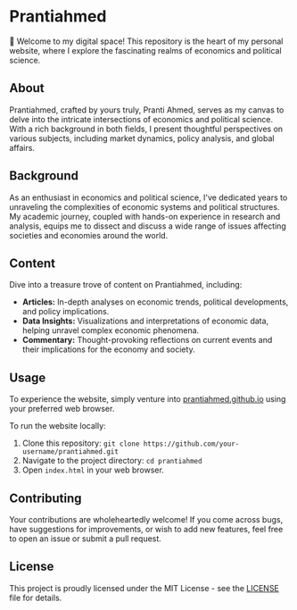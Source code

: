 # Prantiahmed

🌟 Welcome to my digital space! This repository is the heart of my personal website, where I explore the fascinating realms of economics and political science.

## About
Prantiahmed, crafted by yours truly, Pranti Ahmed, serves as my canvas to delve into the intricate intersections of economics and political science. With a rich background in both fields, I present thoughtful perspectives on various subjects, including market dynamics, policy analysis, and global affairs.

## Background
As an enthusiast in economics and political science, I've dedicated years to unraveling the complexities of economic systems and political structures. My academic journey, coupled with hands-on experience in research and analysis, equips me to dissect and discuss a wide range of issues affecting societies and economies around the world.

## Content
Dive into a treasure trove of content on Prantiahmed, including:
- **Articles:** In-depth analyses on economic trends, political developments, and policy implications.
- **Data Insights:** Visualizations and interpretations of economic data, helping unravel complex economic phenomena.
- **Commentary:** Thought-provoking reflections on current events and their implications for the economy and society.

## Usage
To experience the website, simply venture into [prantiahmed.github.io](https://pranti.io/) using your preferred web browser.

To run the website locally:
1. Clone this repository: `git clone https://github.com/your-username/prantiahmed.git`
2. Navigate to the project directory: `cd prantiahmed`
3. Open `index.html` in your web browser.

## Contributing
Your contributions are wholeheartedly welcome! If you come across bugs, have suggestions for improvements, or wish to add new features, feel free to open an issue or submit a pull request.

## License
This project is proudly licensed under the MIT License - see the [LICENSE](LICENSE) file for details.
